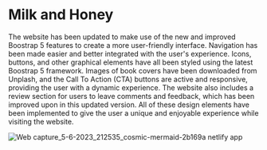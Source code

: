 # Milk and Honey

<p>
  The website has been updated to make use of the new and improved Boostrap 5 features to create a more user-friendly interface. Navigation has been made easier and better integrated with the user's experience. Icons, buttons, and other graphical elements have all been styled using the latest Boostrap 5 framework. Images of book covers have been downloaded from Unplash, and the Call To Action (CTA) buttons are active and responsive, providing the user with a dynamic experience. The website also includes a review section for users to leave comments and feedback, which has been improved upon in this updated version. All of these design elements have been implemented to give the user a unique and enjoyable experience while visiting the website.
</p>

![Web capture_5-6-2023_212535_cosmic-mermaid-2b169a netlify app](https://github.com/lotsun/Milk-and-Honey-/assets/50834895/38b4b64b-75a8-4c04-8ee5-dc688e3b11c6)
